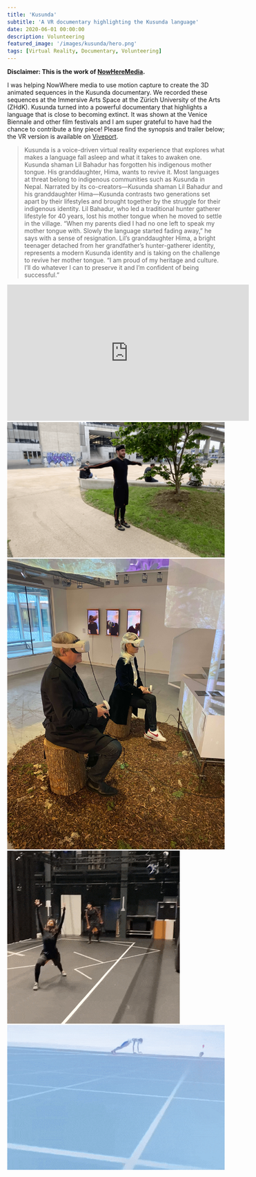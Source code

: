 ```yaml
---
title: 'Kusunda'
subtitle: 'A VR documentary highlighting the Kusunda language'
date: 2020-06-01 00:00:00
description: Volunteering
featured_image: '/images/kusunda/hero.png'
tags: [Virtual Reality, Documentary, Volunteering]
---
```


**Disclaimer: This is the work of [NowHereMedia](https://www.nowheremedia.net).**

I was helping NowWhere media to use motion capture to create the 3D animated sequences in the Kusunda documentary. We recorded these sequences at the Immersive Arts Space at the Zürich University of the Arts (ZHdK). Kusunda turned into a powerful documentary that highlights a language that is close to becoming extinct. It was shown at the Venice Biennale and other film festivals and I am super grateful to have had the chance to contribute a tiny piece! Please find the synopsis and trailer below; the VR version is available on [Viveport](https://www.viveport.com/6deaafe8-356a-46f5-9ada-3b1e1cb285db).

> Kusunda is a voice-driven virtual reality experience that explores what makes a language fall asleep and what it takes to awaken one. Kusunda shaman Lil Bahadur has forgotten his indigenous mother tongue. His granddaughter, Hima, wants to revive it. Most languages at threat belong to indigenous communities such as Kusunda in Nepal. Narrated by its co-creators—Kusunda shaman Lil Bahadur and his granddaughter Hima—Kusunda contrasts two generations set apart by their lifestyles and brought together by the struggle for their indigenous identity. Lil Bahadur, who led a traditional hunter gatherer lifestyle for 40 years, lost his mother tongue when he moved to settle in the village. “When my parents died I had no one left to speak my mother tongue with. Slowly the language started fading away,” he says with a sense of resignation. Lil’s granddaughter Hima, a bright teenager detached from her grandfather’s hunter-gatherer identity, represents a modern Kusunda identity and is taking on the challenge to revive her mother tongue. “I am proud of my heritage and culture. I’ll do whatever I can to preserve it and I’m confident of being successful.”

<iframe width="560" height="315" src="https://www.youtube.com/embed/x4z4Bzb_Duk?controls=0" title="YouTube video player" frameborder="0" allow="accelerometer; autoplay; clipboard-write; encrypted-media; gyroscope; picture-in-picture; web-share" allowfullscreen></iframe>

<div class="gallery" data-columns="2">
	<img src="/images/kusunda/1.png" />
    <img src="/images/kusunda/2.jpg" />
    <img src="/images/kusunda/3.gif" />
    <img src="/images/kusunda/4.gif" />
</div>